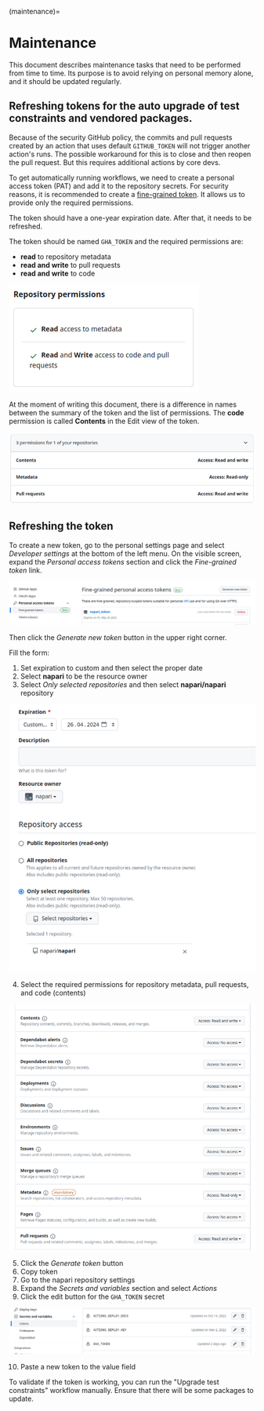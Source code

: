 (maintenance)=

# Maintenance

This document describes maintenance tasks that need to be performed from time to time. Its purpose is to avoid relying on personal memory alone, and it should be updated regularly.

## Refreshing tokens for the auto upgrade of test constraints and vendored packages.

Because of the security GitHub policy, the commits and pull requests created by an action that uses default `GITHUB_TOKEN`
will not trigger another action's runs. The possible workaround for this is to close and then reopen the pull request.
But this requires additional actions by core devs.


To get automatically running workflows, we need to create a personal access token (PAT) and add it to the repository secrets.
For security reasons, it is recommended to create a [fine-grained token](https://docs.github.com/en/authentication/keeping-your-account-and-data-secure/creating-a-personal-access-token#creating-a-fine-grained-personal-access-token). It allows us to provide only the required permissions.

The token should have a one-year expiration date. After that, it needs to be refreshed.

The token should be named `GHA_TOKEN` and the required permissions are:

 * **read** to repository metadata
 * **read and write** to pull requests
 * **read and write** to code

 ![screenshot of token permissions in GitHub UI](../../images/update_token_permissions.png)

 At the moment of writing this document, there is a difference in names between the summary of the token and the list of permissions.
 The **code** permission is called **Contents** in the Edit view of the token.

![screenshot of token permissions](../../images/edit_token_permissions.png)

## Refreshing the token

To create a new token, go to the personal settings page and select _Developer settings_ at the bottom of the left menu. On the visible screen, expand the _Personal access tokens_ section and click the _Fine-grained token_ link.

![View on list of fine-grained tokens](../../images/fine_grained_token.png)

Then click the _Generate new token_ button in the upper right corner.

Fill the form:

1. Set expiration to custom and then select the proper date
2. Select **napari** to be the resource owner
3. Select _Only selected repositories_ and then select **napari/napari** repository

![screenshot of the token creation form](../../images/token_permission_form.png)

4. Select the required permissions for repository metadata, pull requests, and code (contents)

![screenshot of the token creation form](../../images/token_permission_selection.png)

5. Click the _Generate token_ button
6. Copy token
7. Go to the napari repository settings
8. Expand the _Secrets and variables_ section and select _Actions_
9. Click the edit button for the `GHA_TOKEN` secret

![screenshot of the token creation form](../../images/secrets_section.png)

10. Paste a new token to the value field

To validate if the token is working, you can run the "Upgrade test constraints" workflow manually. Ensure that there will be some packages to update.